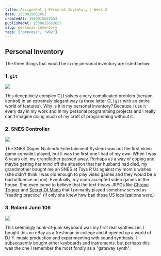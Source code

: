 ```yaml
---
title: Assignment | Personal Inventory | Week 2
date: 1550015662653
createdAt: 1550015662653
publishedAt: 1550015662653
slug: personal-inventory
tags: ["process", "w02"]
---
```


## Personal Inventory

The three things that would be in my personal inventory are listed below:

### 1. `git`

![](https://juristr.com/blog/assets/imgs/git-clean-history.gif)

This deceptively complex CLI solves a very complicated problem (version control) in an extremely elegant way (a three letter CLI `git` with an entire world of features). Why is it in my personal inventory? Because I use it every day in my work and in my personal programming projects and I really can't imagine doing much of my craft of programming without it.

### 2. SNES Controller

![](https://i.ebayimg.com/images/g/Fh4AAOSwKJhbUG5e/s-l300.jpg)

The SNES (Super Nintendo Entertainment System) was not the first video game console I played, but it was the first one I had of my own. When I was 8 years old, my grandfather passed away. Perhaps as a way of coping and maybe getting her mind off the situation that her husband had died, my grandmother bought me an SNES at Toys R Us against my mom's wishes (she didn't think I was old enough to play video games and they would be a bad influence on me). Eventually, my mom accepted video games in the house. She even came to believe that the text-heavy JRPGs like [Chrono Trigger](https://en.wikipedia.org/wiki/Chrono_Trigger) and [Secret Of Mana](https://en.wikipedia.org/wiki/Secret_of_Mana) that I primarily played somehow served as "reading practice" (if only she knew how bad those US localizations were.)

### 3. Roland Juno 106

![](http://secretlifeofsynthesizers.com/wp-content/uploads/2016/09/Roland-JU-06-Juno-106-1080x675.jpg)

This seemingly hunk-of-junk keyboard was my first real synthesizer. I bought this on eBay as a freshman in college and it opened up a world of D.I.Y. music production and experimenting with sound synthesis. I subsequently bought other keyboards and instruments, but perhaps this was the one I remember the most fondly as a "gateway synth".
